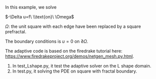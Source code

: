 In this example, we solve

$-\Delta u=f\ \\text{on}\ \Omega$

$\Omega$: the unit square with each edge have been replaced by a square prefractal.

The boundary conditions is $u=0$ on $\partial \Omega$. 

The adaptive code is based on the firedrake tutorial here: https://www.firedrakeproject.org/demos/netgen_mesh.py.html. 

1. In test_Lshape.py, it test the adaptive solver on the L shape domain. 
2. In test.py, it solving the PDE on square with fractal boundary. 






